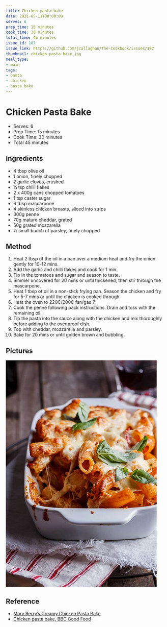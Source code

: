 ```yaml
---
title: Chicken pasta bake
date: 2021-05-11T00:00:00
serves: 6
prep_time: 15 minutes
cook_time: 30 minutes
total_time: 45 minutes
issue_id: 187
issue_link: https://github.com/jcallaghan/The-Cookbook/issues/187
thumbnail: chicken-pasta-bake.jpg
meal_type:
- main
tags:
- pasta
- chicken
- pasta bake
---
```


# Chicken Pasta Bake

- Serves: 6
- Prep Time: 15 minutes
- Cook Time: 30 minutes
- Total 45 minutes

## Ingredients
- 4 tbsp olive oil
- 1 onion, finely chopped
- 2 garlic cloves, crushed
- ¼ tsp chilli flakes
- 2 x 400g cans chopped tomatoes
- 1 tsp caster sugar
- 6 tbsp mascarpone
- 4 skinless chicken breasts, sliced into strips
- 300g penne
- 70g mature cheddar, grated
- 50g grated mozzarella
- ½ small bunch of parsley, finely chopped

## Method
1. Heat 2 tbsp of the oil in a pan over a medium heat and fry the onion gently for 10-12 mins. 
1. Add the garlic and chilli flakes and cook for 1 min. 
1. Tip in the tomatoes and sugar and season to taste. 
1. Simmer uncovered for 20 mins or until thickened, then stir through the mascarpone. 
1. Heat 1 tbsp of oil in a non-stick frying pan. Season the chicken and fry for 5-7 mins or until the chicken is cooked through. 
1. Heat the oven to 220C/200C fan/gas 7. 
1. Cook the penne following pack instructions. Drain and toss with the remaining oil. 
1. Tip the pasta into the sauce along with the chicken and mix thoroughly before adding to the ovenproof dish.
1. Top with cheddar, mozzarella and parsley. 
1. Bake for 20 mins or until golden brown and bubbling. 

## Pictures 
![...](./images/chicken-pasta-bake.jpg)

## Reference
- [Mary Berry’s Creamy Chicken Pasta Bake](https://www.mygorgeousrecipes.com/chicken-pasta-bake/)
- [Chicken pasta bake, BBC Good Food](https://www.bbcgoodfood.com/recipes/chicken-pasta-bake)
